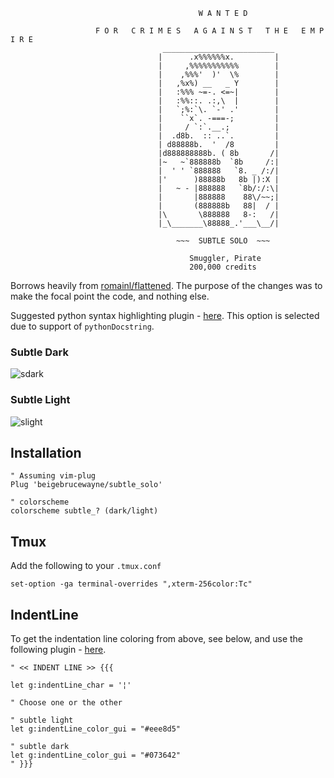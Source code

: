 ```text
                                          W A N T E D

                   F O R   C R I M E S   A G A I N S T   T H E   E M P I R E
                                  _________________________ 
                                 |      .x%%%%%%x.         |
                                 |     ,%%%%%%%%%%%        |
                                 |    ,%%%'  )'  \%        |
                                 |   ,%x%) __   _ Y        |
                                 |   :%%% ~=-. <=~|        |
                                 |   :%%::. .:,\  |        |
                                 |   `;%:`\. `-' .'        |
                                 |    ``x`. -===-;         |
                                 |     / `:`.__.;          |
                                 |  .d8b.  :: ..`.         |
                                 | d88888b.  '  /8         |
                                 |d888888888b. ( 8b       /|
                                 |~   ~`888888b  `8b     /:|
                                 |  ' ' `888888   `8. _ /:/|
                                 |'      )88888b   8b |):X |
                                 |   ~ - |888888   `8b/:/:\|
                                 |       |888888    88\/~~;|
                                 |       (888888b   88|  / |
                                 |\       \888888   8-:   /|
                                 |_\_______\88888_.'___\__/|

                                     ~~~  SUBTLE SOLO  ~~~

                                        Smuggler, Pirate
                                        200,000 credits
```

Borrows heavily from [romainl/flattened](https://github.com/romainl/flattened). The purpose of the changes was to make the focal point the code, and nothing else.

Suggested python syntax highlighting plugin - [here](Hyleus/vim-python-syntax). This option is selected due to support of `pythonDocstring`.

### Subtle Dark

![sdark](https://i.imgur.com/Arxa4qv.png)

### Subtle Light

![slight](https://i.imgur.com/jVflIzk.png)

## Installation

```vim
" Assuming vim-plug
Plug 'beigebrucewayne/subtle_solo'

" colorscheme
colorscheme subtle_? (dark/light)
```

## Tmux

Add the following to your `.tmux.conf`

```text
set-option -ga terminal-overrides ",xterm-256color:Tc"
```

## IndentLine

To get the indentation line coloring from above, see below, and use the following plugin - [here](https://github.com/Yggdroot/indentLine).

```vim
" << INDENT LINE >> {{{

let g:indentLine_char = '¦'

" Choose one or the other

" subtle light
let g:indentLine_color_gui = "#eee8d5"

" subtle dark
let g:indentLine_color_gui = "#073642"
" }}}
```
